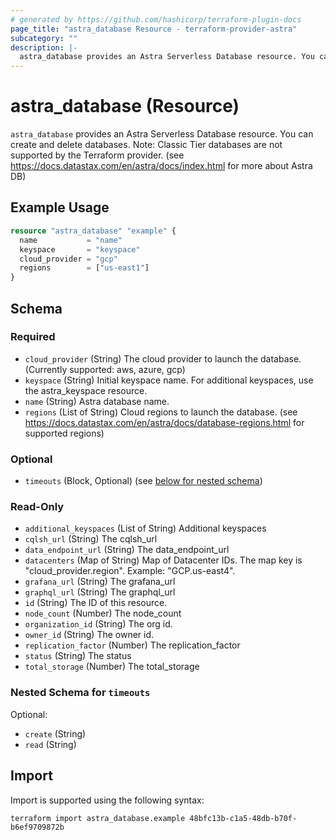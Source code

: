 ```yaml
---
# generated by https://github.com/hashicorp/terraform-plugin-docs
page_title: "astra_database Resource - terraform-provider-astra"
subcategory: ""
description: |-
  astra_database provides an Astra Serverless Database resource. You can create and delete databases. Note: Classic Tier databases are not supported by the Terraform provider. (see https://docs.datastax.com/en/astra/docs/index.html for more about Astra DB)
---
```


# astra_database (Resource)

`astra_database` provides an Astra Serverless Database resource. You can create and delete databases. Note: Classic Tier databases are not supported by the Terraform provider. (see https://docs.datastax.com/en/astra/docs/index.html for more about Astra DB)

## Example Usage

```terraform
resource "astra_database" "example" {
  name           = "name"
  keyspace       = "keyspace"
  cloud_provider = "gcp"
  regions        = ["us-east1"]
}
```

<!-- schema generated by tfplugindocs -->
## Schema

### Required

- `cloud_provider` (String) The cloud provider to launch the database. (Currently supported: aws, azure, gcp)
- `keyspace` (String) Initial keyspace name. For additional keyspaces, use the astra_keyspace resource.
- `name` (String) Astra database name.
- `regions` (List of String) Cloud regions to launch the database. (see https://docs.datastax.com/en/astra/docs/database-regions.html for supported regions)

### Optional

- `timeouts` (Block, Optional) (see [below for nested schema](#nestedblock--timeouts))

### Read-Only

- `additional_keyspaces` (List of String) Additional keyspaces
- `cqlsh_url` (String) The cqlsh_url
- `data_endpoint_url` (String) The data_endpoint_url
- `datacenters` (Map of String) Map of Datacenter IDs. The map key is "cloud_provider.region". Example: "GCP.us-east4".
- `grafana_url` (String) The grafana_url
- `graphql_url` (String) The graphql_url
- `id` (String) The ID of this resource.
- `node_count` (Number) The node_count
- `organization_id` (String) The org id.
- `owner_id` (String) The owner id.
- `replication_factor` (Number) The replication_factor
- `status` (String) The status
- `total_storage` (Number) The total_storage

<a id="nestedblock--timeouts"></a>
### Nested Schema for `timeouts`

Optional:

- `create` (String)
- `read` (String)

## Import

Import is supported using the following syntax:

```shell
terraform import astra_database.example 48bfc13b-c1a5-48db-b70f-b6ef9709872b
```
